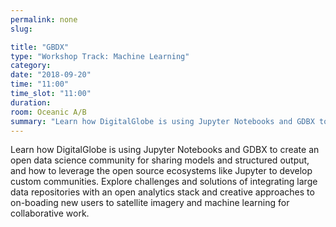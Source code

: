 ```yaml
---
permalink: none
slug:

title: "GBDX"
type: "Workshop Track: Machine Learning"
category:
date: "2018-09-20"
time: "11:00"
time_slot: "11:00"
duration:
room: Oceanic A/B
summary: "Learn how DigitalGlobe is using Jupyter Notebooks and GDBX to create an open data science community for sharing models and structured output, and how to leverage the open source ecosystems like Jupyter to develop custom communities. Explore challenges and solutions of integrating large data repositories with an open analytics stack and creative approaches to on-boading new users to satellite imagery and machine learning for collaborative work."
---
```

Learn how DigitalGlobe is using Jupyter Notebooks and GDBX to create an open data science community for sharing models and structured output, and how to leverage the open source ecosystems like Jupyter to develop custom communities. Explore challenges and solutions of integrating large data repositories with an open analytics stack and creative approaches to on-boading new users to satellite imagery and machine learning for collaborative work.
